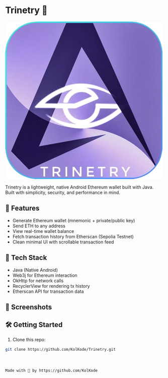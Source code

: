 # Trinetry 🚀
![Trinetry_logo](./app/src/main/res/drawable/app_logo.png)


Trinetry is a lightweight, native Android Ethereum wallet built with Java.  
Built with simplicity, security, and performance in mind.

## 🌟 Features
- Generate Ethereum wallet (mnemonic + private/public key)
- Send ETH to any address
- View real-time wallet balance
- Fetch transaction history from Etherscan (Sepolia Testnet)
- Clean minimal UI with scrollable transaction feed

## 🧰 Tech Stack
- Java (Native Android)
- Web3j for Ethereum interaction
- OkHttp for network calls
- RecyclerView for rendering tx history
- Etherscan API for transaction data

## 📸 Screenshots

[//]: # (*Add screenshots or demo GIF here*)

## 🛠️ Getting Started

1. Clone this repo:
```bash
git clone https://github.com/KolKode/Trinetry.git



Made with 💚 by https://github.com/KolKode
